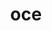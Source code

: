 ---
title: "oce"
layout: cache
categories: [package, develop-2024-02-11]
meta: {"versions": ["0.18.3"], "compilers": ["gcc@=11.4.0"], "oss": ["ubuntu20.04"], "platforms": ["linux"], "targets": ["x86_64_v3"], "stacks": ["e4s", "root"], "num_specs": 1, "num_specs_by_stack": {"e4s": 1, "root": 1}}
spec_details: [{"hash": "fhjopptmnp3melcl3bsqedaal7yjaivw", "compiler": "gcc@=11.4.0", "versions": ["0.18.3"], "os": "ubuntu20.04", "platform": "linux", "target": "x86_64_v3", "variants": ["~X11", "build_system=generic", "+tbb"], "stacks": ["e4s", "root"], "size": "-", "tarball": "https://binaries.spack.io/releases/develop-2024-02-11/build_cache/linux-ubuntu20.04-x86_64_v3/gcc-11.4.0/oce-0.18.3/linux-ubuntu20.04-x86_64_v3-gcc-11.4.0-oce-0.18.3-fhjopptmnp3melcl3bsqedaal7yjaivw.spack"}]
---